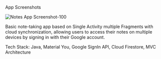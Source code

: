 App Screenshots

![Notes App Screenshot-100](https://github.com/abbasabidi85/Notes_App/assets/75479506/5087a025-5bc8-4ed6-b66d-60dadc583d7d)

Basic note-taking app based on Single Activity multiple Fragments with cloud synchronization, allowing users to access their notes on multiple devices by signing in with their Google account.

Tech Stack: 
Java, 
Material You, 
Google SignIn API, 
Cloud Firestore, 
MVC Architecture 
